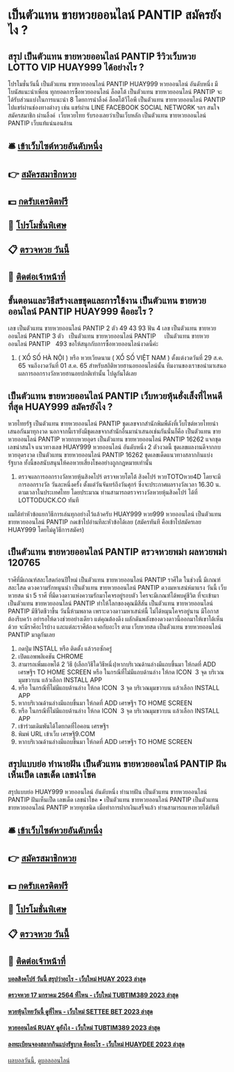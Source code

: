 # เป็นตัวแทน ขายหวยออนไลน์ PANTIP สมัครยังไง ?
## สรุป เป็นตัวแทน ขายหวยออนไลน์ PANTIP รีวิวเว็บหวย LOTTO VIP HUAY999 ได้อย่างไร ?
โปรโมชั่นวันนี้ เป็นตัวแทน ขายหวยออนไลน์ PANTIP HUAY999 หวยออนไลน์ อันดับหนึ่ง มีโบนัสแนะนำเพื่อน ทุกยอดการซื้อหวยออนไลน์ ล็อตโต้ เป็นตัวแทน ขายหวยออนไลน์ PANTIP จะได้รับส่วนแบ่งในการแนะนำ 8 โดยการนำลิ้งค์ ล็อตโต้วีไอพี เป็นตัวแทน ขายหวยออนไลน์ PANTIP ไปแชร์ผ่านช่องทางต่างๆ เช่น แชร์ผ่าน LINE FACEBOOK SOCIAL NETWORK ฯลฯ สนใจ สมัครสมาชิก ผ่านลิ้งค์  เว็บหวยไทย รับรองเลยว่าเป็นเว็บหลัก เป็นตัวแทน ขายหวยออนไลน์ PANTIP เว็บแท้แน่นอนล้าน

## 🛎 [เข้าเว็บไซต์หวยอันดับหนึ่ง](https://bit.ly/3BG5bNw)
## 👉 [สมัครสมาชิกหวย](https://bit.ly/3BG5bNw)
## 💵 [กดรับเครดิตฟรี](https://bit.ly/3C3mvgS)
## 👑 [โปรโมชั่นพิเศษ](https://bit.ly/3C3mvgS)
## 📋 [ตรวจหวย วันนี้](https://bit.ly/3C3mvgS)
## 📱 [ติดต่อเจ้าหน้าที่](https://bit.ly/3C3mvgS)

## ขั้นตอนและวิธีสร้างเลขชุดและการใช้งาน เป็นตัวแทน ขายหวยออนไลน์ PANTIP HUAY999 คืออะไร ?
เลข เป็นตัวแทน ขายหวยออนไลน์ PANTIP 2 ตัว 49 43 93
ฟัน 4
เลข เป็นตัวแทน ขายหวยออนไลน์ PANTIP 3 ตัว   เป็นตัวแทน ขายหวยออนไลน์ PANTIP     เป็นตัวแทน ขายหวยออนไลน์ PANTIP   493
ขอให้สนุกกับการซื้อหวยออนไลน์งวดนี้ค่ะ
1. ( XỔ SỐ HÀ NỘI ) หรือ หวยเวียดนาม ( XỔ SỐ VIỆT NAM ) ตั้งแต่งวดวันที่ 29 ส.ค. 65 จนถึงงวดวันที่ 01 ส.ค. 65 สำหรับสถิติหวยฮานอยออนไลน์นั้น ทีมงานของเราขอนำมาเสนอผลการออกรางวัลหวยฮานอยปกติเท่านั้น ไปดูกันได้เลย

## เป็นตัวแทน ขายหวยออนไลน์ PANTIP เว็บหวยหุ้นฮั่งเส็งที่ไหนดีที่สุด HUAY999 สมัครยังไง ?
หวยไทยรัฐ เป็นตัวแทน ขายหวยออนไลน์ PANTIP ชุดเลขจากสำนักพิมพืดังที่เว็บไซต์หวยไทยนำเสนอกันมาทุกงวด นอกจากนี้เรายังมีชุดเลขจากสำนักอื่นมานำเสนอเช่นกันนั่นก็คือ เป็นตัวแทน ขายหวยออนไลน์ PANTIP หวยกบหวยอุดร เป็นตัวแทน ขายหวยออนไลน์ PANTIP 16262 แจกชุดเลขน่าสนใจ แนวทางเลข HUAY999 หวยออนไลน์ อันดับหนึ่ง 2 ตัวงวดนี้ ชุดเลขผลงานดีจากกบหวยอุดรงวด เป็นตัวแทน ขายหวยออนไลน์ PANTIP 16262 ชุดเลขเด็ดแนวทางสลากกินแบ่งรัฐบาล ทั้งนี้ขอสนับสนุนให้คอหวยเสี่ยงโชคอย่างถูกกฎหมายเท่านั้น
1. ตรวจผลการออกรางวัลหวยหุ้นสิงคโปร์ ตรวจหวยโตโต้ สิงคโปร์ หวยTOTOหวย4D โดยจะมีการออกรางวัล วันละหนึ่งครั้ง ตั้งแต่วันจันทร์ถึงวันศุกร์ ซึ่งจะประกาศผลรางวัลเวลา 16.30 น. ตามเวลาในประเทศไทย โดยประมาณ ท่านสามารถตรวจรางวัลหวยหุ้นสิงคโปร์ ได้ที่ LOTTODUCK.CO ทันที

ผมได้ทำหัวข้อแยกวิธีการเล่นทุกอย่างไว้แล้วครับ HUAY999 หวย999 หวยออนไลน์ เป็นตัวแทน ขายหวยออนไลน์ PANTIP กดเข้าไปอ่านทีละหัวข้อได้เลย
(สมัครทันที คือเข้าไปสมัครเลย HUAY999 โดยไม่ดูวิธีการสมัคร)

## เป็นตัวแทน ขายหวยออนไลน์ PANTIP ตรวจหวยพม่า ผลหวยพม่า 120765
ราศีที่มีเกณฑ์สละโสดก่อนปีใหม่ เป็นตัวแทน ขายหวยออนไลน์ PANTIP ราศีใด ในช่วงนี้ มีเกณฑ์สละโสด ดวงความรักหนุนนำ เป็นตัวแทน ขายหวยออนไลน์ PANTIP ดวงมหาเสน่ห์มาแรง วันนี้ เว็บ หวยสด นำ 5 ราศี ที่มีดวงดาวแห่งความรักมาโคจรอยู่รอบตัว ใครจะมีเกณฑ์ได้พบคู่ชีวิต ที่จะเข้ามา เป็นตัวแทน ขายหวยออนไลน์ PANTIP ทำให้โลกของคุณมีสีสัน เป็นตัวแทน ขายหวยออนไลน์ PANTIP มีชีวิตชีวาขึ้น วันนี้ห้ามพลาด เพราะดวงดาวมหาเสน่ห์นี้ ไม่ได้หมุนโคจรอยู่นาน มีโอกาสต้องรีบคว้า อย่ารอให้ดวงช่วยอย่างเดียว แต่คุณต้องดึง ผลักดันพลังของดวงดาวนี้ออกมาให้เขาได้เห็นด้วย จะมีราศีอะไรบ้าง และแต่ละราศีต้องเจอกับอะไร ตาม เว็บหวยสด เป็นตัวแทน ขายหวยออนไลน์ PANTIP มาดูกันเลย
1. กดปุ่ม INSTALL หรือ ติดตั้ง แล้วรอซักครู่
2. เปิดแอพพลิเคชัน CHROME
3. สามารถเพิ่มแอพได้ 2 วิธี (เลือกวิธีใดวิธีหนึ่ง)หากบริเวณด้านล่างมีแถบขึ้นมา ให้กดที่ ADD เศรษฐีฯ TO HOME SCREEN หรือ ในกรณีที่ไม่มีแถบด้านล่าง ให้กด ICON  3 จุด บริเวณมุมขวาบน แล้วเลือก INSTALL APP
4. หรือ ในกรณีที่ไม่มีแถบด้านล่าง ให้กด ICON  3 จุด บริเวณมุมขวาบน แล้วเลือก INSTALL APP
5. หากบริเวณด้านล่างมีแถบขึ้นมา ให้กดที่ ADD เศรษฐีฯ TO HOME SCREEN
6. หรือ ในกรณีที่ไม่มีแถบด้านล่าง ให้กด ICON  3 จุด บริเวณมุมขวาบน แล้วเลือก INSTALL APP
7. เข้าร่วมเดิมพันได้โดยกดที่ไอคอน เศรษฐีฯ
8. พิมพ์ URL เข้าเว็บ เศรษฐี9.COM
9. หากบริเวณด้านล่างมีแถบขึ้นมา ให้กดที่ ADD เศรษฐีฯ TO HOME SCREEN

## สรุปแบบย่อ ทำนายฝัน เป็นตัวแทน ขายหวยออนไลน์ PANTIP ฝันเห็นเป็ด เลขเด็ด เลขนำโชค
สรุปแบบย่อ HUAY999 หวยออนไลน์ อันดับหนึ่ง ทำนายฝัน เป็นตัวแทน ขายหวยออนไลน์ PANTIP ฝันเห็นเป็ด เลขเด็ด เลขนำโชค • เป็นตัวแทน ขายหวยออนไลน์ PANTIP เป็นตัวแทน ขายหวยออนไลน์ PANTIP หวยทุกชนิด เมื่อทำการฝากเงินเสร็จแล้ว ท่านสามารถแทงหวยได้ทันที

## 🛎 [เข้าเว็บไซต์หวยอันดับหนึ่ง](https://bit.ly/3BG5bNw)
## 👉 [สมัครสมาชิกหวย](https://bit.ly/3BG5bNw)
## 💵 [กดรับเครดิตฟรี](https://bit.ly/3C3mvgS)
## 👑 [โปรโมชั่นพิเศษ](https://bit.ly/3C3mvgS)
## 📋 [ตรวจหวย วันนี้](https://bit.ly/3C3mvgS)
## 📱 [ติดต่อเจ้าหน้าที่](https://bit.ly/3C3mvgS)

#### [บอลสิงคโปร์ วันนี้ สรุปว่าอะไร - เว็บใหม่ HUAY 2023 ล่าสุด](https://atom.io/themes/บอลสิงคโปร์%20วันนี้%20สรุปว่าอะไร%20-%20เว็บใหม่%20huay%202023%20ล่าสุด)
#### [ตรวจหวย 17 มกราคม 2564 ที่ไหน - เว็บใหม่ TUBTIM389 2023 ล่าสุด](https://atom.io/themes/ตรวจหวย%2017%20มกราคม%202564%20ที่ไหน%20-%20เว็บใหม่%20tubtim389%202023%20ล่าสุด)
#### [หวยหุ้นไทยวันนี้ ดูที่ไหน - เว็บใหม่ SETTEE BET 2023 ล่าสุด](https://atom.io/themes/หวยหุ้นไทยวันนี้%20ดูที่ไหน%20-%20เว็บใหม่%20settee%20bet%202023%20ล่าสุด)
#### [หวยออนไลน์ RUAY ดูยังไง - เว็บใหม่ TUBTIM389 2023 ล่าสุด](https://atom.io/themes/หวยออนไลน์%20ruay%20ดูยังไง%20-%20เว็บใหม่%20tubtim389%202023%20ล่าสุด)
#### [ลงทะเบียนจองสลากกินแบ่งรัฐบาล คืออะไร - เว็บใหม่ HUAYDEE 2023 ล่าสุด](https://atom.io/themes/ลงทะเบียนจองสลากกินแบ่งรัฐบาล%20คืออะไร%20-%20เว็บใหม่%20huaydee%202023%20ล่าสุด)

[ผลบอลวันนี้](https://siamsport.tv "ผลบอลวันนี้"), [ดูบอลออนไลน์](https://siamsport.tv/ดูบอลสด "ดูบอลออนไลน์")